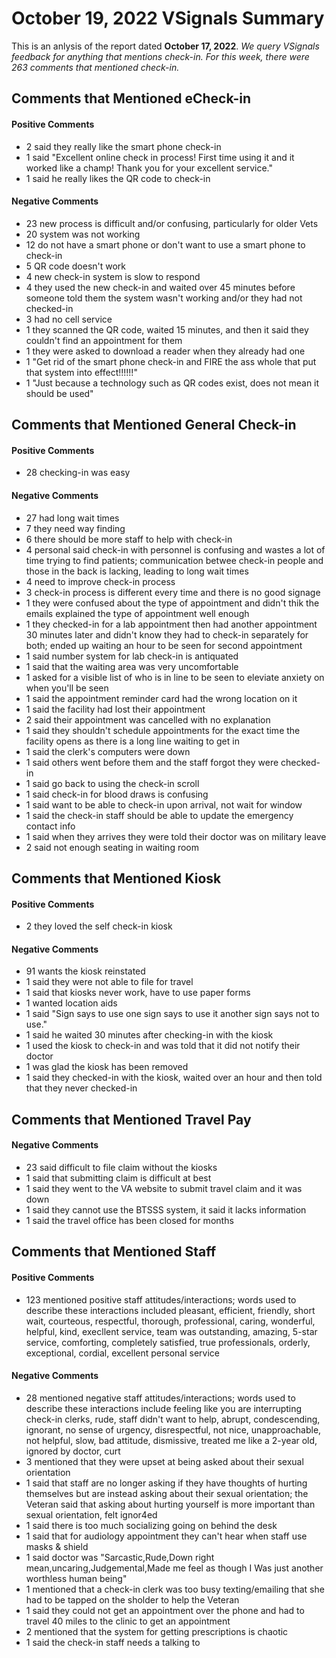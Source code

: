 # October 19, 2022 VSignals Summary

This is an anlysis of the report dated **October 17, 2022**. *We query VSignals feedback for anything that mentions check-in. For this week, there were 263 comments that mentioned check-in.*

##  Comments that Mentioned eCheck-in

#### Positive Comments
- 2 said they really like the smart phone check-in
- 1 said "Excellent online check in process! First time using it and it worked like a champ! Thank you for your excellent service."
- 1 said he really likes the QR code to check-in

#### Negative Comments
-  23 new process is difficult and/or confusing, particularly for older Vets
-  20 system was not working 
-  12 do not have a smart phone or don't want to use a smart phone to check-in
-  5 QR code doesn't work
-  4 new check-in system is slow to respond        
-  4 they used the new check-in and waited over 45 minutes before someone told them the system wasn't working and/or they had not checked-in 
-  3 had no cell service        
-  1 they scanned the QR code, waited 15 minutes, and then it said they couldn't find an appointment for them
-  1 they were asked to download a reader when they already had one
-  1 "Get rid of the smart phone check-in and FIRE the ass whole that put that system into effect!!!!!!"
-  1 "Just because a technology such as QR codes exist, does not mean it should be used"                      

##  Comments that Mentioned General Check-in

#### Positive Comments
- 28 checking-in was easy 
    
#### Negative Comments
- 27 had long wait times
- 7 they need way finding
- 6 there should be more staff to help with check-in
- 4 personal said check-in with personnel is confusing and wastes a lot of time trying to find patients; communication betwee check-in people and those in the back is lacking, leading to long wait times
- 4 need to improve check-in process
- 3 check-in process is different every time and there is no good signage
- 1 they were confused about the type of appointment and didn't thik the emails explained the type of appointment well enough
- 1 they checked-in for a lab appointment then had another appointment 30 minutes later and didn't know they had to check-in separately for both; ended up waiting an hour to be seen for second appointment
- 1 said number system for lab check-in is antiquated
- 1 said that the waiting area was very uncomfortable
- 1 asked for a visible list of who is in line to be seen to eleviate anxiety on when you'll be seen
- 1 said the appointment reminder card had the wrong location on it
- 1 said the facility had lost their appointment
- 2 said their appointment was cancelled with no explanation
- 1 said they shouldn't schedule appointments for the exact time the facility opens as there is a long line waiting to get in
- 1 said the clerk's computers were down
- 1 said others went before them and the staff forgot they were checked-in
- 1 said go back to using the check-in scroll
- 1 said check-in for blood draws is confusing
- 1 said want to be able to check-in upon arrival, not wait for window
- 1 said the check-in staff should be able to update the emergency contact info
- 1 said when they arrives they were told their doctor was on military leave
- 2 said not enough seating in waiting room
            
##  Comments that Mentioned Kiosk

#### Positive Comments
- 2 they loved the self check-in kiosk

#### Negative Comments
-  91 wants the kiosk reinstated
-  1 said they were not able to file for travel
-  1 said that kiosks never work, have to use paper forms
-  1 wanted location aids
-  1 said "Sign says to use one sign says to use it another sign says not to use."
-  1 said he waited 30 minutes after checking-in with the kiosk
-  1 used the kiosk to check-in and was told that it did not notify their doctor
-  1 was glad the kiosk has been removed
-  1 said they checked-in with the kiosk, waited over an hour and then told that they never checked-in

##  Comments that Mentioned Travel Pay

#### Negative Comments
-  23 said difficult to file claim without the kiosks
-  1 said that submitting claim is difficult at best
-  1 said they went to the VA website to submit travel claim and it was down  
-  1 said they cannot use the BTSSS system, it said it lacks information
-  1 said the travel office has been closed for months

##  Comments that Mentioned Staff

#### Positive Comments
-  123 mentioned positive staff attitudes/interactions; words used to describe these interactions included pleasant, efficient, friendly, short wait, courteous, respectful, thorough, professional, caring, wonderful, helpful, kind, execllent service, team was outstanding, amazing, 5-star service, comforting, completely satisfied, true professionals, orderly, exceptional, cordial, excellent personal service

#### Negative Comments
 -  28 mentioned negative staff attitudes/interactions; words used to describe these interactions include feeling like you are interrupting check-in clerks, rude, staff didn't want to help, abrupt, condescending, ignorant, no sense of urgency, disrespectful, not nice, unapproachable, not helpful, slow, bad attitude, dismissive, treated me like a 2-year old, ignored by doctor, curt
-  3 mentioned that they were upset at being asked about their sexual orientation
-  1 said that staff are no longer asking if they have thoughts of hurting themselves but are instead asking about their sexual orientation; the Veteran said that asking about hurting yourself is more important than sexual orientation, felt ignor4ed
-  1 said there is too much socializing going on behind the desk
 -  1 said that for audiology appointment they can't hear when staff use masks & shield
 -  1 said doctor was "Sarcastic,Rude,Down right mean,uncaring,Judgemental,Made me feel as though I Was just another worthless human being"
 -  1 mentioned that a check-in clerk was too busy texting/emailing that she had to be tapped on the sholder to help the Veteran
 -  1 said they could not get an appointment over the phone and had to travel 40 miles to the clinic to get an appointment
 -  2 mentioned that the system for getting prescriptions is chaotic
 -  1 said the check-in staff needs a talking to

